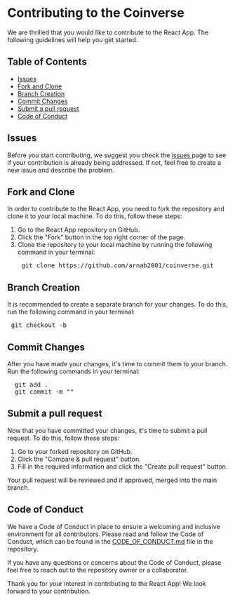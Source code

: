<h1> Contributing to the Coinverse </h1>
<p> We are thrilled that you would like to contribute to the React App. The following guidelines will help you get started. </p>
<h2> Table of Contents </h2>
<ul> 
  <li> <a href="#Issues"> Issues </a> </li>
  <li> <a href="#Fork-and-Clone"> Fork and Clone </a> </li>
  <li> <a href="#Branch-Creation"> Branch Creation </a> </li>
  <li> <a href="#Commit-Changes"> Commit Changes </a> </li>
  <li> <a href="#Submit-a-pull-request"> Submit a pull request </a> </li>
  <li> <a href="#Code-of-Conduct"> Code of Conduct </a> </li>
</ul>
<h2 id="Issues"> Issues </h2>
<p> Before you start contributing, we suggest you check the <a href="https://github.com/arnab2001/coinverse/issues"> issues </a> page to see if your contribution is already being addressed. If not, feel free to create a new issue and describe the problem. </p>
<h2 id="Fork-and-Clone"> Fork and Clone </h2>
<p> In order to contribute to the React App, you need to fork the repository and clone it to your local machine. To do this, follow these steps: </p>
<ol>
  <li> Go to the React App repository on GitHub. </li>
  <li> Click the "Fork" button in the top right corner of the page. </li>
  <li> Clone the repository to your local machine by running the following command in your terminal:
    <pre> git clone https://github.com/arnab2001/coinverse.git </pre>
  </li>
</ol>
<h2 id="Branch-Creation"> Branch Creation </h2>
<p> It is recommended to create a separate branch for your changes. To do this, run the following command in your terminal: </p>
<pre> git checkout -b <branch-name> </pre>
<h2 id="Commit-Changes"> Commit Changes </h2>
<p> After you have made your changes, it's time to commit them to your branch. Run the following commands in your terminal: </p>
<pre>
  git add .
  git commit -m "<your commit message>"
</pre>
<h2 id="Submit-a-pull-request"> Submit a pull request </h2>
<p> Now that you have committed your changes, it's time to submit a pull request. To do this, follow these steps: </p>
<ol>
  <li> Go to your forked repository on GitHub. </li>
  <li> Click the "Compare & pull request" button. </li>
  <li> Fill in the required information and click the "Create pull request" button. </li>
</ol>
<p> Your pull request will be reviewed and if approved, merged into the main branch. </p>
<h2 id="Code-of-Conduct"> Code of Conduct </h2>
<p> We have a Code of Conduct in place to ensure a welcoming and inclusive environment for all contributors. Please read and follow the Code of Conduct, which can be found in the <a href="https://github.com/arnab2001/Coinverse/blob/main/CODE_OF_CONDUCT.md">CODE_OF_CONDUCT.md</a> file in the repository. </p>
<p> If you have any questions or concerns about the Code of Conduct, please feel free to reach out to the repository owner or a collaborator. </p>
<p> Thank you for your interest in contributing to the React App! We look forward to your contribution. </p>

